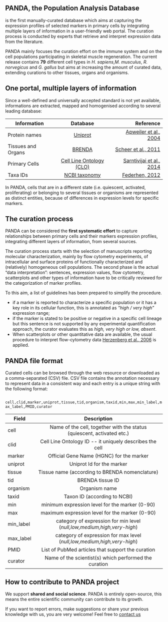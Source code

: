 ## PANDA, the **P**opulation **An**alysis **Da**tabase

is the first manually-curated database which aims at capturing the expression profiles of selected markers in primary cells by integrating multiple layers of information in a user-friendly web portal. The curation process is conducted by experts that retrieve and interpret expression data from the literature.

PANDA mainly focuses the curation effort on the immune system and on the cell populations participating in skeletal muscle regeneration. The current release contains **79** different cell types in *H. sapiens*,*M. musculus*, *R. norvegicus* and *G. gallus* but aims at increasing the amount of curated data, extending curations to other tissues, organs and organisms.

## One portal, multiple layers of information

Since a well-defined and universally accepted standard is not yet available, informations are extracted, mapped and homogenised according to several leading database:

| Information | Database | Reference |
| ------------- |:-------------:| -----:|
| Protein names | [Uniprot](https://www.uniprot.org) | [Apweiler et al., 2004](https://www.ncbi.nlm.nih.gov/pubmed/14681372) |
| Tissues and Organs | [BRENDA](https://www.brenda-enzymes.org) | [Scheer et al., 2011](https://www.ncbi.nlm.nih.gov/pubmed/21062828) |
| Primary Cells | [Cell Line Ontology (CLO)](https://www.ebi.ac.uk/ols/ontologies/clo) | [Sarntivijai et al., 2014](https://jbiomedsem.biomedcentral.com/articles/10.1186/2041-1480-5-37) |
| Taxa IDs | [NCBI taxonomy](https://www.ncbi.nlm.nih.gov/taxonomy) | [Federhen, 2012](https://www.ncbi.nlm.nih.gov/pubmed/22139910) |

In PANDA, cells that are in a different state (i.e. quiescent, activated, proliferating) or belonging to several tissues or organisms are represented as distinct entities, because of differences in expression levels for specific markers.

## The curation process

PANDA can be considered the **first systematic effort** to capture relationships between primary cells and their markers expression profiles, integrating different layers of information, from several sources. 

The curation process starts with the selection of manuscripts reporting molecular characterization, mainly by flow cytometry experiments, of intracellular and surface proteins of functionally characterized and (relatively) homogeneous cell populations. The second phase is the actual “data interpretation”: sentences, expression values, flow cytometry, scatterplots and other types of information have to be critically reviewed for the categorization of marker profiles.

To this aim, a list of guidelines has been prepared to simplify the procedure. 
  * if a marker is reported to characterize a specific population or it has a key role in its cellular function, this is annotated as *“high / very high”* expression range;
  * if the marker is stated to be positive or negative in a specific cell lineage but this sentence is not supported by any experimental quantification approach, the curator evaluates this as *high, very high or low, absent*. 
  * When scatterplots or other quantitative data are available, the usual procedure to interpret flow-cytometry data [Herzenberg et al., 2006](https://www.ncbi.nlm.nih.gov/pubmed/16785881) is applied.

## PANDA file format

Curated cells can be browsed through the web resource or downloaded as a comma-separated (CSV) file. CSV file contains the annotation necessary to represent data in a consistent way and each entry is a unique string with the following format:

` cell,clid,marker,uniprot,tissue,tid,organism,taxid,min,max,min_label,max_label,PMID,curator`

| Field | Description | 
| ------------- |:-------------:|
| cell | Name of the cell, together with the status (quiescent, activated etc.) |
| clid | Cell Line Ontology ID -- it uniquely describes the cell |
| marker | Official Gene Name (HGNC) for the marker |
| uniprot | Uniprot Id for the marker |
| tissue | Tissue name (according to BRENDA nomenclature) |
| tid | BRENDA tissue ID |
| organism | Organism name |
| taxid | Taxon ID (according to NCBI) |
| min | minimum expression level for the marker (0-90) |
| max | maximum expression level for the marker (0-90) |
| min_label | category of expression for min level (*null,low,medium,high,very-high*)|
| max_label | category of expression for max level (*null,low,medium,high,very-high*)|
| PMID | List of PubMed articles that support the curation |
| curator | Name of the scientist(s) which performed the curation |

## How to contribute to PANDA project

We support **shared and social science**. 
PANDA is entirely open-source, this means the entire scientific community can contribute to its growth.

If you want to report errors, make suggestions or share your previous knowledge with us, you are very welcome! Feel free to [contact us](mailto:s.pirro@qmul.ac.uk)




